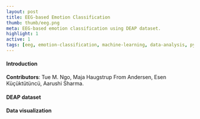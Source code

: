 ```yaml
---
layout: post
title: EEG-based Emotion Classification
thumb: thumb/eeg.png
meta: EEG-based emotion classification using DEAP dataset.   
highlight: 1
active: 1
tags: [eeg, emotion-classification, machine-learning, data-analysis, python]   
---
```


<h4>Introduction</h4>
<strong>Contributors</strong>: Tue M. Ngo, Maja Haugstrup From Andersen, Esen Küçüktütüncü, Aarushi Sharma.
<p></p>

<h4>DEAP dataset</h4>
<p></p>

<h4>Data visualization</h4>
<p></p>



